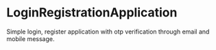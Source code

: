 # LoginRegistrationApplication
Simple login, register application with otp verification through email and mobile message.

